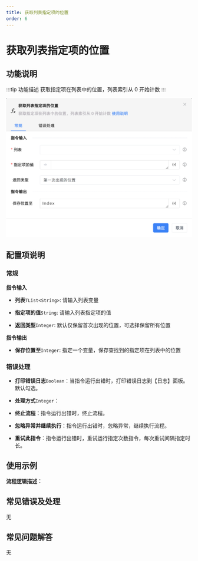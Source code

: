 ```yaml
---
title: 获取列表指定项的位置
order: 6
---
```


# 获取列表指定项的位置

## 功能说明

:::tip 功能描述
获取指定项在列表中的位置，列表索引从 0 开始计数
:::

![获取列表指定项的位置](../../../assets/获取列表指定项的位置_command.png)

## 配置项说明

### 常规

**指令输入**

- **列表**`TList<String>`: 请输入列表变量

- **指定项的值**`String`: 请输入列表指定项的值

- **返回类型**`Integer`: 默认仅保留首次出现的位置，可选择保留所有位置


**指令输出**

- **保存位置至**`Integer`: 指定一个变量，保存查找到的指定项在列表中的位置

### 错误处理

- **打印错误日志**`Boolean`：当指令运行出错时，打印错误日志到【日志】面板。默认勾选。

- **处理方式**`Integer`：

 - **终止流程**：指令运行出错时，终止流程。

 - **忽略异常并继续执行**：指令运行出错时，忽略异常，继续执行流程。

 - **重试此指令**：指令运行出错时，重试运行指定次数指令，每次重试间隔指定时长。

## 使用示例

**流程逻辑描述：** 

## 常见错误及处理

无

## 常见问题解答

无

